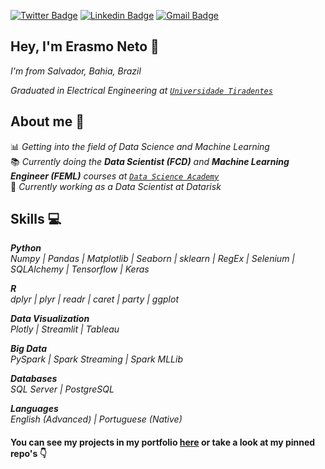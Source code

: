 [![Twitter Badge](https://img.shields.io/badge/-Twitter-1ca0f1?style=flat-square&logo=twitter&logoColor=white&link=https://twitter.com/erasmo_aln)](https://twitter.com/erasmo_aln) [![Linkedin Badge](https://img.shields.io/badge/-LinkedIn-blue?style=flat-square&logo=Linkedin&logoColor=white&link=https://www.linkedin.com/in/erasmoneto/)](https://www.linkedin.com/in/erasmoneto/) [![Gmail Badge](https://img.shields.io/badge/-Gmail-c14438?style=flat-square&logo=Gmail&logoColor=white&link=mailto:erasmo.aln@gmail.com)](mailto:erasmo.aln@gmail.com)
## Hey, I'm Erasmo Neto :wave:
*I'm from Salvador, Bahia, Brazil*

*Graduated in Electrical Engineering at [`Universidade Tiradentes`](https://www.unit.br/)*

## About me :thought_balloon:
:bar_chart: *Getting into the field of Data Science and Machine Learning*  
:books: *Currently doing the **Data Scientist (FCD)** and **Machine Learning Engineer (FEML)** courses at [`Data Science Academy`](https://www.datascienceacademy.com.br/)*  
🏤 *Currently working as a Data Scientist at Datarisk*  

## Skills :computer:
***Python***  
*Numpy | Pandas | Matplotlib | Seaborn | sklearn | RegEx | Selenium | SQLAlchemy | Tensorflow | Keras*

***R***  
*dplyr | plyr | readr | caret | party | ggplot*  

***Data Visualization***  
*Plotly | Streamlit | Tableau*

***Big Data***  
*PySpark | Spark Streaming | Spark MLLib*

***Databases***  
*SQL Server | PostgreSQL*

***Languages***  
*English (Advanced) | Portuguese (Native)*


#### You can see my projects in my portfolio [here](https://erasmo-aln.github.io/) or take a look at my pinned repo's :point_down:
